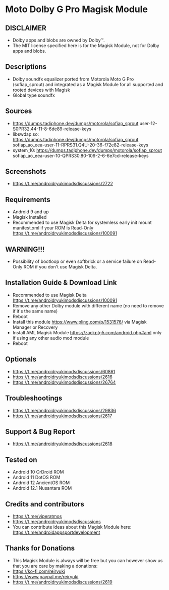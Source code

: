 # Moto Dolby G Pro Magisk Module

## DISCLAIMER
- Dolby apps and blobs are owned by Dolby™.
- The MIT license specified here is for the Magisk Module, not for Dolby apps and blobs.

## Descriptions
- Dolby soundfx equalizer ported from Motorola Moto G Pro (sofiap_sprout) and integrated as a Magisk Module for all supported and rooted devices with Magisk
- Global type soundfx

## Sources
- https://dumps.tadiphone.dev/dumps/motorola/sofiap_sprout user-12-S0PR32.44-11-8-6de89-release-keys
- libswdap.so: https://dumps.tadiphone.dev/dumps/motorola/sofiap_sprout sofiap_ao_eea-user-11-RPRS31.Q4U-20-36-f72e82-release-keys
- system_10: https://dumps.tadiphone.dev/dumps/motorola/sofiap_sprout sofiap_ao_eea-user-10-QPRS30.80-109-2-6-6e7cd-release-keys

## Screenshots
- https://t.me/androidryukimodsdiscussions/2722

## Requirements
- Android 9 and up
- Magisk Installed
- Recommended to use Magisk Delta for systemless early init mount manifest.xml if your ROM is Read-Only https://t.me/androidryukimodsdiscussions/100091

## WARNING!!!
- Possibility of bootloop or even softbrick or a service failure on Read-Only ROM if you don't use Magisk Delta.

## Installation Guide & Download Link
- Recommended to use Magisk Delta https://t.me/androidryukimodsdiscussions/100091
- Remove any other Dolby module with different name (no need to remove if it's the same name)
- Reboot
- Install this module https://www.pling.com/p/1531576/ via Magisk Manager or Recovery
- Install AML Magisk Module https://zackptg5.com/android.php#aml only if using any other audio mod module
- Reboot

## Optionals
- https://t.me/androidryukimodsdiscussions/60861
- https://t.me/androidryukimodsdiscussions/2616
- https://t.me/androidryukimodsdiscussions/26764

## Troubleshootings
- https://t.me/androidryukimodsdiscussions/29836
- https://t.me/androidryukimodsdiscussions/2617

## Support & Bug Report
- https://t.me/androidryukimodsdiscussions/2618

## Tested on
- Android 10 CrDroid ROM
- Android 11 DotOS ROM
- Android 12 AncientOS ROM
- Android 12.1 Nusantara ROM

## Credits and contributors
- https://t.me/viperatmos
- https://t.me/androidryukimodsdiscussions
- You can contribute ideas about this Magisk Module here: https://t.me/androidappsportdevelopment

## Thanks for Donations
- This Magisk Module is always will be free but you can however show us that you are care by making a donations:
- https://ko-fi.com/reiryuki
- https://www.paypal.me/reiryuki
- https://t.me/androidryukimodsdiscussions/2619


